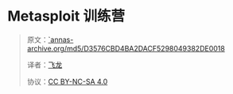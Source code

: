 # Metasploit 训练营

> 原文：[`annas-archive.org/md5/D3576CBD4BA2DACF5298049382DE0018](https://annas-archive.org/md5/D3576CBD4BA2DACF5298049382DE0018)
> 
> 译者：[飞龙](https://github.com/wizardforcel)
> 
> 协议：[CC BY-NC-SA 4.0](http://creativecommons.org/licenses/by-nc-sa/4.0/)
